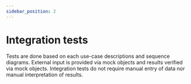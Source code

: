 ```yaml
---
sidebar_position: 2
---
```

# Integration tests

Tests are done based on each use-case descriptions and sequence diagrams. External input is provided via mock objects and results verified via mock objects. Integration tests do not require manual entry of data nor manual interpretation of results.
